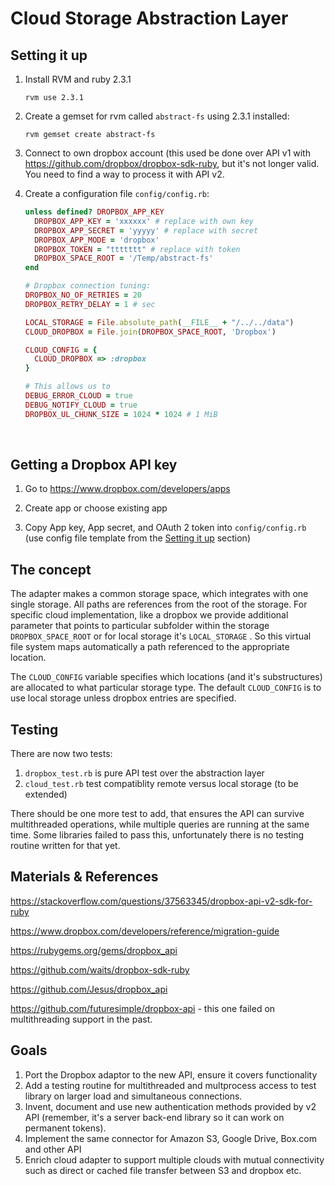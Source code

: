 # Cloud Storage Abstraction Layer

## Setting it up

1. Install RVM and ruby 2.3.1

   ```shell
   rvm use 2.3.1
   ```

2. Create a gemset for rvm called `abstract-fs` using 2.3.1 installed:

   ```shell
   rvm gemset create abstract-fs
   ```

3. Connect to own dropbox account (this used be done over API v1 with https://github.com/dropbox/dropbox-sdk-ruby, but it's not longer valid. You need to find a way to process it with API v2.

4. Create a configuration file `config/config.rb`:

   ```ruby
   unless defined? DROPBOX_APP_KEY
     DROPBOX_APP_KEY = 'xxxxxx' # replace with own key
     DROPBOX_APP_SECRET = 'yyyyy' # replace with secret
     DROPBOX_APP_MODE = 'dropbox' 
     DROPBOX_TOKEN = "ttttttt" # replace with token
     DROPBOX_SPACE_ROOT = '/Temp/abstract-fs'
   end

   # Dropbox connection tuning:
   DROPBOX_NO_OF_RETRIES = 20
   DROPBOX_RETRY_DELAY = 1 # sec

   LOCAL_STORAGE = File.absolute_path(__FILE__ + "/../../data")
   CLOUD_DROPBOX = File.join(DROPBOX_SPACE_ROOT, 'Dropbox')

   CLOUD_CONFIG = {
     CLOUD_DROPBOX => :dropbox
   }

   # This allows us to
   DEBUG_ERROR_CLOUD = true
   DEBUG_NOTIFY_CLOUD = true
   DROPBOX_UL_CHUNK_SIZE = 1024 * 1024 # 1 MiB

   ```

   ​

## Getting a Dropbox API key

1. Go to https://www.dropbox.com/developers/apps

2. Create app or choose existing app

3. Copy App key, App secret, and OAuth 2 token into `config/config.rb` (use config file template from the [Setting it up](#setting-it-up) section)

## The concept

The adapter makes a common storage space, which integrates with one single storage. All paths are references from the root of the storage. For specific cloud implementation, like a dropbox we provide additional parameter that points to particular subfolder within the storage `DROPBOX_SPACE_ROOT` or for local storage it's `LOCAL_STORAGE` . So this virtual file system maps automatically a path referenced to the appropriate location. 

The `CLOUD_CONFIG` variable specifies which locations (and it's substructures) are allocated to what particular storage type. The default `CLOUD_CONFIG` is to use local storage unless dropbox entries are specified. 

## Testing

There are now two tests:

1. `dropbox_test.rb` is pure API test over the abstraction layer
2. `cloud_test.rb` test compatiblity remote versus local storage (to be extended)

There should be one more test to add, that ensures the API can survive multithreaded operations, while multiple queries are running at the same time. Some libraries failed to pass this, unfortunately there is no testing routine written for that yet.

## Materials & References

https://stackoverflow.com/questions/37563345/dropbox-api-v2-sdk-for-ruby

https://www.dropbox.com/developers/reference/migration-guide

https://rubygems.org/gems/dropbox_api

https://github.com/waits/dropbox-sdk-ruby

https://github.com/Jesus/dropbox_api

https://github.com/futuresimple/dropbox-api - this one failed on multithreading support in the past.

## Goals

1. Port the Dropbox adaptor to the new API, ensure it covers functionality
2. Add a testing routine for multithreaded and multprocess access to test library on larger load and simultaneous  connections.
3. Invent, document and use new authentication methods provided by v2 API (remember, it's a server back-end library so it can work on permanent tokens).
4. Implement the same connector for Amazon S3, Google Drive, Box.com and other API
5. Enrich cloud adapter to support multiple clouds with mutual connectivity such as direct or cached file transfer between S3 and dropbox etc. 
